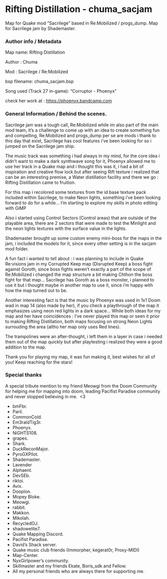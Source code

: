 # Rifting Distillation - chuma_sacjam

Map for Quake mod “Sacrilege” based in Re:Mobilized / progs_dump. Map for Sacrilege jam by Shademaster.

### Author info / Metadata

Map name: Rifting Distillation

Author : Chuma

Mod : Sacrilege / Re:Mobilized

bsp filename: chuma_sacjam.bsp

Song used (Track 27 in-game): “Corruptor - Phoenyx”

check her work at : https://phoenyx.bandcamp.com

### General Information / Behind the scenes.

Sacrilege jam was a tough call, Re:Mobilized while im also part of the main mod team, it’s a challenge to come up with an idea to create something fun and compelling, Re:Mobilized and progs_dump per se are mods i thank to this day that exist, Sacrilege has cool features i’ve been looking for so i jumped on the Sacrilege jam ship.


The music track was something i had always in my mind, for the core idea i didn’t want to make a dark synthwave song for it, Phoenyx allowed me to use her track in a Quake map and i thought this was it, i had a bit of inspiration and creative flow lock but after seeing Rift texture i realized that can be an interesting premise, a Water distillation facility and there we go : Rifting Distillation came to fruition.


For this map i recolored some textures from the id base texture pack included within Sacrilege, to make Neon lights, something i’ve been looking forward to do for a while… I’m starting to explore my skills in photo editing with GiMP


Also i started using Control Sectors (Control areas) that are outside of the playable area, there are 2 sectors that were made to test the Minlight and the neon lights textures with the surface value in the lights.


Shademaster brought up some custom enemy mini-boss for the maps in the jam, i included the models for it, since every other setting is in the sacjam mod folder.


A fun fact i wanted to tell about : i was planning to include in Quake Re:visions jam in my Corrupted Keep map (Disrupted Keep) a boss fight against Goroth, since boss fights weren’t exactly a part of the scope of Re:Mobilized i changed the map structure a bit making Chthon the boss fight for that map… Sacrilege has Goroth as a boss monster, i planned to use it but i thought maybe in another map to use it, since i’m happy with how the map turned out to be.

Another interesting fact is that the music by Phoenyx was used in 1x1 Doom wad in map 14 (also made by her), if you check a playthrough of the map it emphasizes using neon red lights in a dark space… While both ideas for my map and her have coincidences : I’ve never played this map or seen it prior to making Rifting Distillation, both maps focusing on strong Neon Lights surrouding the area (altho her map only uses Red lines).

The trampolines were an after-thought, i left them in a layer in case i needed them out of the map quickly but after playtesting i realized they were a good addition to the map.


Thank you for playing my map, it was fun making it, best wishes for all of you! Keep reaching for the stars!


### Special thanks

A special tribute mention to my friend Meowgi from the Doom Community for helping me for mapping into doom, leading Pacifist Paradise community and never stopped believing in me.  <3


- bmFbr.
- Paril.
- CommonCold.
- Em3raldTig3r.
- Phoenyx.
- NiGHTS108.
- grapes.
- Shark.
- DuckReconMajor.
- PyroGXPilot.
- Shademaster.
- Lavender
- Alphaent.
- DevSEb.
- riktoi.
- Avix.
- Dooplon.
- Mopey Bloke.
- Meowgi.
- rabbit.
- Makkon.
- Mikolah.
- RecycledOJ.
- shadowelite7.
- Quake Mapping Discord.
- Pacifist Paradise.
- David’s Shack server.
- Quake music club friends (Immorpher, kegerat0r, Proxy-MIDI)
- Map-Center.
- NyxGirlpower’s community.
- Skillmaster and my friends Ekate, Boris_sdk and Fellow.
- All my personal friends who are always there for supporting me.
